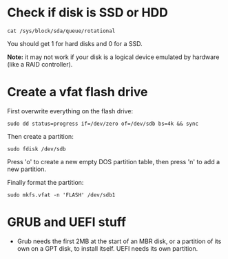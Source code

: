 # Check if disk is SSD or HDD

```
cat /sys/block/sda/queue/rotational
```

You should get 1 for hard disks and 0 for a SSD.

**Note:** it may not work if your disk is a logical device emulated by hardware (like a RAID controller).

# Create a vfat flash drive
First overwrite everything on the flash drive:
```
sudo dd status=progress if=/dev/zero of=/dev/sdb bs=4k && sync
```

Then create a partition:
```
sudo fdisk /dev/sdb
```

Press 'o' to create a new empty DOS partition table, then press 'n' to add a new partition.

Finally format the partition:
```
sudo mkfs.vfat -n 'FLASH' /dev/sdb1
```

#  GRUB and UEFI stuff
- Grub needs the first 2MB at the start of an MBR disk, or a partition of its own on a GPT disk, to install itself. UEFI needs its own partition.
